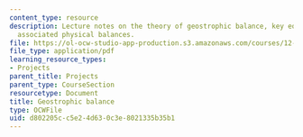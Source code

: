 ```yaml
---
content_type: resource
description: Lecture notes on the theory of geostrophic balance, key equations, and
  associated physical balances.
file: https://ol-ocw-studio-app-production.s3.amazonaws.com/courses/12-307-weather-and-climate-laboratory-spring-2009/d802205cc5e24d630c3e8021335b35b1_gostrophic_blnce.pdf
file_type: application/pdf
learning_resource_types:
- Projects
parent_title: Projects
parent_type: CourseSection
resourcetype: Document
title: Geostrophic balance
type: OCWFile
uid: d802205c-c5e2-4d63-0c3e-8021335b35b1
---
```


